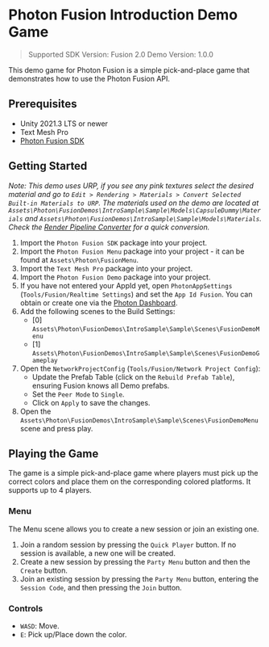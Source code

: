 # Photon Fusion Introduction Demo Game

> Supported SDK Version: Fusion 2.0
> Demo Version: 1.0.0

This demo game for Photon Fusion is a simple pick-and-place game that demonstrates how to use the Photon Fusion API.

## Prerequisites

- Unity 2021.3 LTS or newer
- Text Mesh Pro
- [Photon Fusion SDK](https://doc.photonengine.com/fusion/v2/getting-started/sdk-download)

## Getting Started

*Note: This demo uses URP, if you see any pink textures select the desired material and go to `Edit > Rendering > Materials > Convert Selected Built-in Materials to URP`. The materials used on the demo are located at `Assets\Photon\FusionDemos\IntroSample\Sample\Models\CapsuleDummy\Materials` and `Assets\Photon\FusionDemos\IntroSample\Sample\Models\Materials`. Check the [Render Pipeline Converter](https://docs.unity3d.com/Packages/com.unity.render-pipelines.universal@12.0/manual/features/rp-converter.html) for a quick conversion.*

1. Import the `Photon Fusion SDK` package into your project.
2. Import the `Photon Fusion Menu` package into your project - it can be found at `Assets\Photon\FusionMenu`.
3. Import the `Text Mesh Pro` package into your project.
4. Import the `Photon Fusion Demo` package into your project.
5. If you have not entered your AppId yet, open `PhotonAppSettings` (`Tools/Fusion/Realtime Settings`) and set the `App Id Fusion`. You can obtain or create one via the [Photon Dashboard](https://dashboard.photonengine.com/).
6. Add the following scenes to the Build Settings:
    - [0] `Assets\Photon\FusionDemos\IntroSample\Sample\Scenes\FusionDemoMenu` 
    - [1] `Assets\Photon\FusionDemos\IntroSample\Sample\Scenes\FusionDemoGameplay`
7. Open the `NetworkProjectConfig` (`Tools/Fusion/Network Project Config`):
    - Update the Prefab Table (click on the `Rebuild Prefab Table`), ensuring Fusion knows all Demo prefabs.
    - Set the `Peer Mode` to `Single`.
    - Click on `Apply` to save the changes.
8. Open the `Assets\Photon\FusionDemos\IntroSample\Sample\Scenes\FusionDemoMenu` scene and press play.

## Playing the Game

The game is a simple pick-and-place game where players must pick up the correct colors and place them on the corresponding colored platforms. It supports up to 4 players.

### Menu

The Menu scene allows you to create a new session or join an existing one.

1. Join a random session by pressing the `Quick Player` button. If no session is available, a new one will be created.
2. Create a new session by pressing the `Party Menu` button and then the `Create` button.
3. Join an existing session by pressing the `Party Menu` button, entering the `Session Code`, and then pressing the `Join` button.

### Controls

- `WASD`: Move.
- `E`: Pick up/Place down the color.
